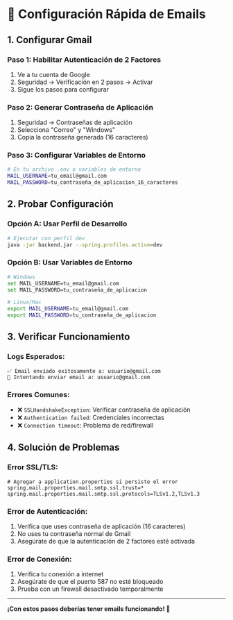 # 🚀 Configuración Rápida de Emails

## **1. Configurar Gmail**

### **Paso 1: Habilitar Autenticación de 2 Factores**
1. Ve a tu cuenta de Google
2. Seguridad → Verificación en 2 pasos → Activar
3. Sigue los pasos para configurar

### **Paso 2: Generar Contraseña de Aplicación**
1. Seguridad → Contraseñas de aplicación
2. Selecciona "Correo" y "Windows"
3. Copia la contraseña generada (16 caracteres)

### **Paso 3: Configurar Variables de Entorno**
```bash
# En tu archivo .env o variables de entorno
MAIL_USERNAME=tu_email@gmail.com
MAIL_PASSWORD=tu_contraseña_de_aplicacion_16_caracteres
```

## **2. Probar Configuración**

### **Opción A: Usar Perfil de Desarrollo**
```bash
# Ejecutar con perfil dev
java -jar backend.jar --spring.profiles.active=dev
```

### **Opción B: Usar Variables de Entorno**
```bash
# Windows
set MAIL_USERNAME=tu_email@gmail.com
set MAIL_PASSWORD=tu_contraseña_de_aplicacion

# Linux/Mac
export MAIL_USERNAME=tu_email@gmail.com
export MAIL_PASSWORD=tu_contraseña_de_aplicacion
```

## **3. Verificar Funcionamiento**

### **Logs Esperados:**
```
✅ Email enviado exitosamente a: usuario@gmail.com
📧 Intentando enviar email a: usuario@gmail.com
```

### **Errores Comunes:**
- ❌ `SSLHandshakeException`: Verificar contraseña de aplicación
- ❌ `Authentication failed`: Credenciales incorrectas
- ❌ `Connection timeout`: Problema de red/firewall

## **4. Solución de Problemas**

### **Error SSL/TLS:**
```properties
# Agregar a application.properties si persiste el error
spring.mail.properties.mail.smtp.ssl.trust=*
spring.mail.properties.mail.smtp.ssl.protocols=TLSv1.2,TLSv1.3
```

### **Error de Autenticación:**
1. Verifica que uses contraseña de aplicación (16 caracteres)
2. No uses tu contraseña normal de Gmail
3. Asegúrate de que la autenticación de 2 factores esté activada

### **Error de Conexión:**
1. Verifica tu conexión a internet
2. Asegúrate de que el puerto 587 no esté bloqueado
3. Prueba con un firewall desactivado temporalmente

---

**¡Con estos pasos deberías tener emails funcionando! 🎉**


